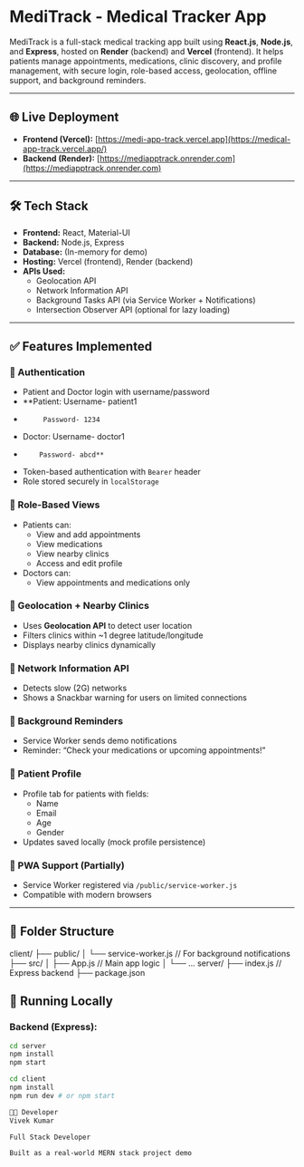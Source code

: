 # MediTrack - Medical Tracker App

MediTrack is a full-stack medical tracking app built using **React.js**, **Node.js**, and **Express**, hosted on **Render** (backend) and **Vercel** (frontend). It helps patients manage appointments, medications, clinic discovery, and profile management, with secure login, role-based access, geolocation, offline support, and background reminders.

---

## 🌐 Live Deployment

- **Frontend (Vercel):** [https://medi-app-track.vercel.app](https://medical-app-track.vercel.app/)
- **Backend (Render):** [https://mediapptrack.onrender.com](https://mediapptrack.onrender.com)

---

## 🛠️ Tech Stack

- **Frontend:** React, Material-UI
- **Backend:** Node.js, Express
- **Database:** (In-memory for demo)
- **Hosting:** Vercel (frontend), Render (backend)
- **APIs Used:**
  - Geolocation API
  - Network Information API
  - Background Tasks API (via Service Worker + Notifications)
  - Intersection Observer API (optional for lazy loading)

---

## ✅ Features Implemented

### 🔐 Authentication
- Patient and Doctor login with username/password
- **Patient: Username- patient1
-          Password- 1234
- Doctor: Username- doctor1
-         Password- abcd**
- Token-based authentication with `Bearer` header
- Role stored securely in `localStorage`

### 👤 Role-Based Views
- Patients can:
  - View and add appointments
  - View medications
  - View nearby clinics
  - Access and edit profile
- Doctors can:
  - View appointments and medications only

### 📍 Geolocation + Nearby Clinics
- Uses **Geolocation API** to detect user location
- Filters clinics within ~1 degree latitude/longitude
- Displays nearby clinics dynamically

### 🔗 Network Information API
- Detects slow (2G) networks
- Shows a Snackbar warning for users on limited connections

### 🔔 Background Reminders
- Service Worker sends demo notifications
- Reminder: “Check your medications or upcoming appointments!”

### 📑 Patient Profile
- Profile tab for patients with fields:
  - Name
  - Email
  - Age
  - Gender
- Updates saved locally (mock profile persistence)

### 🌙 PWA Support (Partially)
- Service Worker registered via `/public/service-worker.js`
- Compatible with modern browsers

---

## 📂 Folder Structure
client/
├── public/
│ └── service-worker.js // For background notifications
├── src/
│ ├── App.js // Main app logic
│ └── ...
server/
├── index.js // Express backend
├── package.json

## 🚀 Running Locally

### Backend (Express):
```bash
cd server
npm install
npm start

cd client
npm install
npm run dev # or npm start

👨‍💻 Developer
Vivek Kumar

Full Stack Developer

Built as a real-world MERN stack project demo
